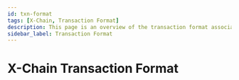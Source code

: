 ```yaml
---
id: txn-format
tags: [X-Chain, Transaction Format]
description: This page is an overview of the transaction format associated with AvalancheGo X-Chain API. 
sidebar_label: Transaction Format
---
```

# X-Chain Transaction Format
